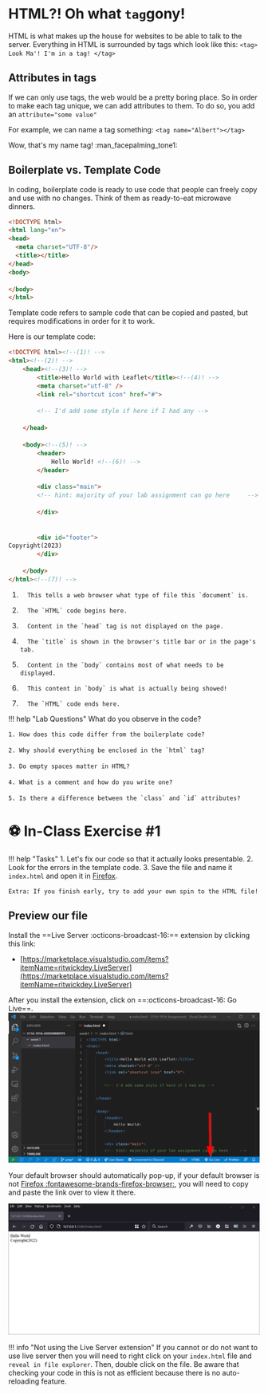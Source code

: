 # HTML?! Oh what `tag`gony!

HTML is what makes up the house for websites to be able to  talk to the server. Everything in HTML is surrounded by tags which look like this:
`<tag> Look Ma'! I'm in a tag! </tag>`

## Attributes in tags
If we can only use tags, the web would be a pretty boring place. So in order to make each tag unique, we can add attributes to them. To do so, you add an `attribute="some value"`

For example, we can name a tag something:
`<tag name="Albert"></tag>`

Wow, that's my name tag! :man_facepalming_tone1:

## Boilerplate vs. Template Code

In coding, boilerplate code is ready to use code that people can freely copy and use with no changes. Think of them as ready-to-eat microwave dinners.

``` html linenums="1"
<!DOCTYPE html>
<html lang="en">
<head>
  <meta charset="UTF-8"/>
  <title></title>
</head>
<body>

</body>
</html>
```

Template code refers to sample code that can be copied and pasted, but requires modifications in order for it to work.

Here is our template code:

``` html title="index.html"
<!DOCTYPE html><!--(1)! -->
<html><!--(2)! -->
    <head><!--(3)! -->
        <title>Hello World with Leaflet</title><!--(4)! -->
        <meta charset="utf-8" />
        <link rel="shortcut icon" href="#">

        <!-- I'd add some style if here if I had any -->

    </head>
    
    <body><!--(5)! -->
        <header>
            Hello World! <!--(6)! -->
        </header>
        
        <div class="main">
        <!-- hint: majority of your lab assignment can go here     -->
        
        </div>


        <div id="footer">
Copyright(2023)
        </div>
        
    </body>
</html><!--(7)! -->
```

1.       This tells a web browser what type of file this `document` is.
2.       The `HTML` code begins here.
3.       Content in the `head` tag is not displayed on the page. 
4.       The `title` is shown in the browser's title bar or in the page's tab.
5.       Content in the `body` contains most of what needs to be displayed.
6.       This content in `body` is what is actually being showed!
7.       The `HTML` code ends here. 

!!! help "Lab Questions"
    What do you observe in the code?

    1. How does this code differ from the boilerplate code?

    2. Why should everything be enclosed in the `html` tag?

    3. Do empty spaces matter in HTML?

    4. What is a comment and how do you write one?

    5. Is there a difference between the `class` and `id` attributes?

# ⚽ In-Class Exercise #1

!!! help "Tasks"
    1. Let's fix our code so that it actually looks presentable. 
    2. Look for the errors in the template code.
    3. Save the file and name it `index.html` and open it in [Firefox](https://www.mozilla.org/en-US/firefox/new/).
    
    Extra: If you finish early, try to add your own spin to the HTML file!

## Preview our file

Install the ==Live Server :octicons-broadcast-16:==  extension by clicking this link:

- [https://marketplace.visualstudio.com/items?itemName=ritwickdey.LiveServer](https://marketplace.visualstudio.com/items?itemName=ritwickdey.LiveServer)

After you install the extension, click on ==:octicons-broadcast-16: Go Live==.
![](./media/golive.png)

Your default browser should automatically pop-up, if your default browser is not [Firefox :fontawesome-brands-firefox-browser:](https://www.mozilla.org/en-US/firefox/new/), you will need to copy and paste the link over to view it there.

![](./media/live_preview.png)

!!! info "Not using the Live Server extension"
    If you cannot or do not want to use live server then you will need to right click on your `index.html` file and `reveal in file explorer`. Then, double click on the file. Be aware that checking your code in this is not as efficient because there is no auto-reloading feature.
